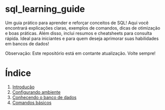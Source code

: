 # sql_learning_guide
Um guia prático para aprender e reforçar conceitos de SQL! Aqui você encontrará explicações claras, exemplos de comandos, dicas de otimização e boas práticas. Além disso, inclui resumos e cheatsheets para consulta rápida. Ideal para iniciantes e para quem deseja aprimorar suas habilidades em bancos de dados!

Observação: Este repositório está em contante atualização. Volte sempre!

# Índice
1. [Introdução](sections/01_introduction.md)
2. [Configurando ambiente](sections/02_environment.md)
3. [Conhecendo o banco de dados](sections/03_database.md)
4. [Comandos básicos](sections/04_basics_commands.md)
